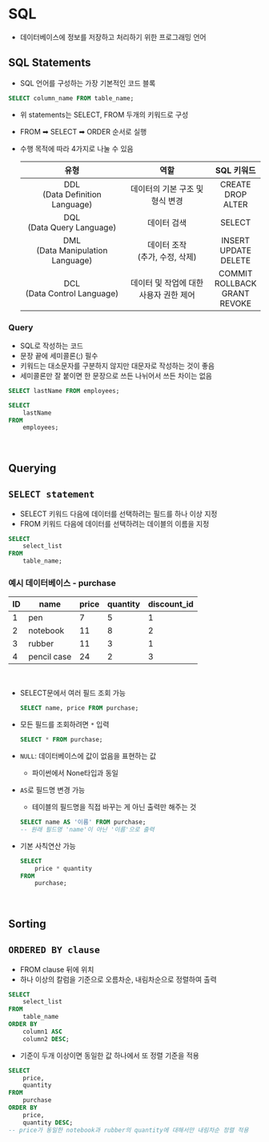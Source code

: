 # SQL
- 데이터베이스에 정보를 저장하고 처리하기 위한 프로그래밍 언어

## SQL Statements
- SQL 언어를 구성하는 가장 기본적인 코드 블록
```sql
SELECT column_name FROM table_name;
```
- 위 statements는 SELECT, FROM 두개의 키워드로 구성
- FROM ➡ SELECT ➡ ORDER 순서로 실행
- 수행 목적에 따라 4가지로 나눌 수 있음

    |유형|역할|SQL 키워드|
    |:---:|:---:|:----------:|
    |DDL<br>(Data Definition Language)|데이터의 기본 구조 및 형식 변경|CREATE <br> DROP<br> ALTER
    |DQL<br>(Data Query Language)|데이터 검색|SELECT|
    |DML<br>(Data Manipulation Language)|데이터 조작<br>(추가, 수정, 삭제)|INSERT<br>UPDATE<br>DELETE|
    |DCL<br>(Data Control Language)|데이터 및 작업에 대한<br>사용자 권한 제어|COMMIT<br>ROLLBACK<br>GRANT<br>REVOKE|

### Query
- SQL로 작성하는 코드
- 문장 끝에 세미콜론(;) 필수
- 키워드는 대소문자를 구분하지 않지만 대문자로 작성하는 것이 좋음
- 세미콜론만 잘 붙이면 한 문장으로 쓰든 나뉘어서 쓰든 차이는 없음

```sql
SELECT lastName FROM employees;

SELECT
    lastName
FROM
    employees;
```
<br>

## Querying
## `SELECT statement`
- SELECT 키워드 다음에 데이터를 선택하려는 필드를 하나 이상 지정
- FROM 키워드 다음에 데이터를 선택하려는 데이블의 이름을 지정
```sql
SELECT
    select_list
FROM
    table_name;
```
### 예시 데이터베이스 - purchase
|ID|name|price|quantity|discount_id|
|---|---|---|---|---|
|1|pen|7|5|1|
|2|notebook|11|8|2|
|3|rubber|11|3|1|
|4|pencil case|24|2|3|
<br>

- SELECT문에서 여러 필드 조회 가능
    ```sql
    SELECT name, price FROM purchase;
    ```

- 모든 필드를 조회하려면 `*` 입력
    ```sql
    SELECT * FROM purchase;
    ```

- `NULL`: 데이터베이스에 값이 없음을 표현하는 값
    - 파이썬에서 None타입과 동일

- `AS`로 필드명 변경 가능
    - 테이블의 필드명을 직접 바꾸는 게 아닌 출력만 해주는 것
    ```sql
    SELECT name AS '이름' FROM purchase;
    -- 원래 필드명 'name'이 아닌 '이름'으로 출력
    ```

- 기본 사칙연산 가능
    ```sql
    SELECT
        price * quantity
    FROM 
        purchase;
    ```

<br>

## Sorting
## `ORDERED BY clause`
- FROM clause 뒤에 위치
- 하나 이상의 칼럼을 기준으로 오름차순, 내림차순으로 정렬하여 출력
```sql
SELECT
    select_list
FROM
    table_name
ORDER BY
    column1 ASC
    column2 DESC;
```
- 기준이 두개 이상이면 동일한 값 하나에서 또 정렬 기준을 적용
```sql
SELECT
    price,
    quantity
FROM
    purchase
ORDER BY
    price,
    quantity DESC;
-- price가 동일한 notebook과 rubber의 quantity에 대해서만 내림차순 정렬 적용
```